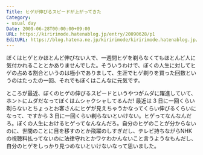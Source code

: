 ```yaml
---
Title: ヒゲが伸びるスピードが上がってきた
Category:
- usual day
Date: 2009-06-28T00:00:00+09:00
URL: https://kiririmode.hatenablog.jp/entry/20090628/p1
EditURL: https://blog.hatena.ne.jp/kiririmode/kiririmode.hatenablog.jp/atom/entry/8454420450078212909
---
```



ぼくはヒゲとかほとんど伸びない人で、一週間ヒゲを剃らなくてもほとんど人に気付かれることとかありませんでした。そういうわけで、ぼくの人生に対してヒゲの占める割合というのは極小でありまして、生涯でヒゲ剃りを買った回数というのはたったの一回、それでもぼくはこんなに元気です。

ところが最近、ぼくのヒゲの伸びるスピードというやつがムダに躍進していて、ホントにムダだなってぼくはムシャクシャしてるんだ! 最近は 3 日に一回くらい剃らないとちょっとお客さんにヒゲが見えちゃうかなってくらい伸びるくらいになって、ですから 3 日に一回くらい剃らないといけない。ヒゲってなんなんだろ。ぼくの人生におけるヒゲってなんなんだろ。自分のヒゲのことが分からないのに、世間のことに目を移すのとか飛躍のしすぎだし、テレビ持ちながらNHK の視聴料払ってないのに法律守れとかワケわかんないこと言うようなもんだし、自分のヒゲをしっかり見つめないといけないなって思いました。
